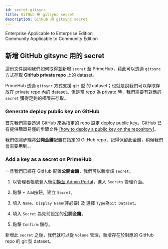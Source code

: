 ```yaml
---
id: secret-gitsync
title: GitHub 用 gitsync secret
description: GitHub 用 gitsync secret
---
```

<div class="label-sect">
  <div class="ee-only tooltip">Enterprise
    <span class="tooltiptext">Applicable to Enterprise Edition</span>
  </div>
  <div class="ce-only tooltip">Community
    <span class="tooltiptext">Applicable to Community Edition</span>
  </div>
</div>

## 新增 GitHub gitsync 用的 secret

這份文件說明我們如何取得並新增 `secret` 至 PrimeHub，藉此可以透過 `gitsync` 方式存取 **GitHub private repo** 上的 dataset。

PrimeHub 透過 `gitsync` 方式支援 `git` 型 的 dataset；也就是說我們可以存取存放在 private repo 內的 dataset。但是當 repo 為 private 時，我們需要有對應的 `secret` 獲得足夠的權限來存取。

### Generate deploy public key on GitHub

首先我們需要透過 GitHub 來為指定的 repo 設定 deploy public key。GitHub 已有提供簡單易懂的步驟文件
[[how to deploy a public key on the repository]](https://developer.github.com/v3/guides/managing-deploy-keys/#setup-2)。

我們依照步驟將**公開金鑰**配置在指定的 GitHub repo，記得保留此金鑰，稍候我們會需要用到。。

### Add a key as a secret on PrimeHub

一旦我們已經在 GitHub 配置**公開金鑰**，我們可以新增該 `secret`。

1. 以管理者帳號登入後[切換至 Admin Portal](login-portal-admin)，進入 `Secrets` 管理介面。

2. 點擊 `+ Add`按鈕，建立 `Secret`。

3. 填入 `Name`、`Display Name`(非必要) 及 選擇 `Type`為`Git Dataset`。

4. 填入 `Secret` 為先前設定的**公開金鑰**。

5. 點擊 `Confirm` 儲存。

新增此 `secret` 之後，我們就可以從 `Volume` 管理，新增存在於對應的 GitHub repo 的 git 型 dataset。
